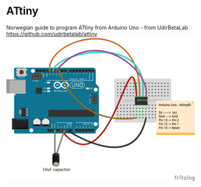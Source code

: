 # ATtiny

Norwegian guide to program ATtiny from Arduino Uno - from UdirBetaLab
https://github.com/udirbetalab/attiny
<br>
<img src="https://raw.githubusercontent.com/udirbetalab/attiny/master/files/arduino-attiny_bb.png" width="600">
